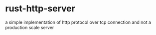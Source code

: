 # rust-http-server
a simple implementation of http protocol over tcp connection 
and not a production scale server 
